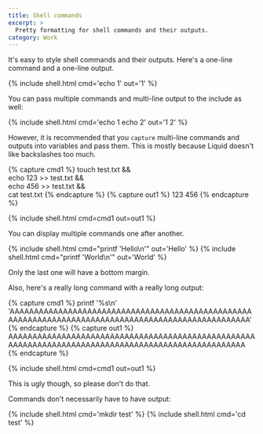 ```yaml
---
title: Shell commands
excerpt: >
  Pretty formatting for shell commands and their outputs.
category: Work
---
```

It's easy to style shell commands and their outputs.
Here's a one-line command and a one-line output.

{% include shell.html cmd='echo 1' out='1' %}

You can pass multiple commands and multi-line output to the include as well:

{% include shell.html cmd='echo 1
echo 2' out='1
2' %}

However, it is recommended that you `capture` multi-line commands and outputs
into variables and pass them.
This is mostly because Liquid doesn't like backslashes too much.

{% capture cmd1 %}
touch test.txt && \
    echo 123 >> test.txt && \
    echo 456 >> test.txt && \
    cat test.txt
{% endcapture %}
{% capture out1 %}
123
456
{% endcapture %}

{% include shell.html cmd=cmd1 out=out1 %}

You can display multiple commands one after another.

{% include shell.html cmd="printf 'Hello\n'" out='Hello' %}
{% include shell.html cmd="printf 'World\n'" out='World' %}

Only the last one will have a bottom margin.

Also, here's a really long command with a really long output:

{% capture cmd1 %}
printf '%s\n' 'AAAAAAAAAAAAAAAAAAAAAAAAAAAAAAAAAAAAAAAAAAAAAAAAAAAAAAAAAAAAAAAAAAAAAAAAAAAAAAAAAAAAAAAAAAAAAAAAAAAA'
{% endcapture %}
{% capture out1 %}
AAAAAAAAAAAAAAAAAAAAAAAAAAAAAAAAAAAAAAAAAAAAAAAAAAAAAAAAAAAAAAAAAAAAAAAAAAAAAAAAAAAAAAAAAAAAAAAAAAAA
{% endcapture %}

{% include shell.html cmd=cmd1 out=out1 %}

This is ugly though, so please don't do that.

Commands don't necessarily have to have output:

{% include shell.html cmd='mkdir test' %}
{% include shell.html cmd='cd test' %}
